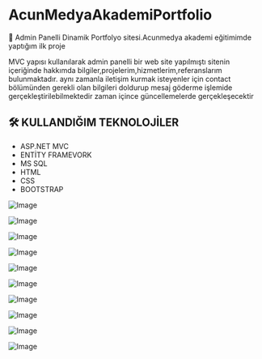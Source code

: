 # AcunMedyaAkademiPortfolio
🚀 Admin Panelli Dinamik Portfolyo sitesi.Acunmedya akademi eğitimimde yaptığım ilk proje


MVC yapısı kullanılarak admin panelli bir web site yapılmıştı sitenin içeriğinde hakkımda bilgiler,projelerim,hizmetlerim,referanslarım bulunmaktadır.
aynı zamanla iletişim kurmak isteyenler için contact bölümünden gerekli olan bilgileri doldurup mesaj göderme işlemide gerçekleştirilebilmektedir
zaman içince güncellemelerde gerçekleşecektir
##  🛠️ KULLANDIĞIM TEKNOLOJİLER
* ASP.NET MVC
* ENTİTY FRAMEVORK
* MS SQL
* HTML
* CSS
* BOOTSTRAP

  
![Image](https://github.com/user-attachments/assets/0f5c4f63-6adb-4466-98b5-f3bc3848dad5)

![Image](https://github.com/user-attachments/assets/fec23c4b-8810-4034-8cc1-0da8506b0662)

![Image](https://github.com/user-attachments/assets/582f060d-d8d2-43c2-9cd1-fb7fbfe8013c)

![Image](https://github.com/user-attachments/assets/5c590c45-ae9d-49bb-9f50-7704b480d462)

![Image](https://github.com/user-attachments/assets/23dcae5f-02c1-4fe5-843c-8f5c46b0f82c)

![Image](https://github.com/user-attachments/assets/1589945b-40f2-4c40-a27f-b936231b4802)

![Image](https://github.com/user-attachments/assets/8bce2eae-7e49-4508-8e47-d99812e5134e)

![Image](https://github.com/user-attachments/assets/0463532b-8944-4e32-b47e-e36f8285ca8b)

![Image](https://github.com/user-attachments/assets/f130246d-fe6b-43cc-b94c-d2db1094594b)

![Image](https://github.com/user-attachments/assets/f2adb7aa-e5bf-4ebc-aeae-a8d135adc042)
